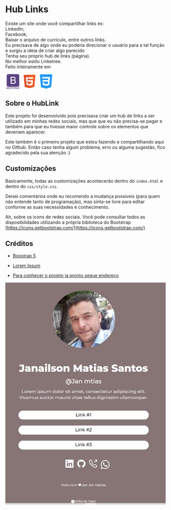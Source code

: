 # Hub Links
Existe um site onde você compartilhar links ex: <br>
LinkedIn; <br>
Facebook; <br>
Baixar o arquivo de currículo, entre outros links. <br>
Eu precisava de algo onde eu poderia direcionar o usuário para a tal função e surgiu a ideia de criar algo parecido <br>
Tenha seu próprio hub de links (página).  <br>
No melhor estilo Linketree. <br>
Feito inteiramente em 

![bootstrap5](https://github.com/jan-matias/Linktree_fake/blob/main/assests/bootstrap_plain_wordmark_logo_icon_146620.png)
![Html5](https://github.com/jan-matias/Linktree_fake/blob/main/assests/file_type_html_icon_130541.png)
![CSS3](https://github.com/jan-matias/Linktree_fake/blob/main/assests/4202020css3htmllogosocialsocialmedia-115668_115633.png)

## Sobre o HubLink
Este projeto foi desenvolvido pois precisava criar um hub de links a ser utilizado em minhas redes sociais, mas que que eu não precisa-se pagar e também para que eu tivesse maior controle sobre os elementos que deveriam aparecer.

Este também é o primeiro projeto que estou fazendo e compartilhando aqui no Github. Então caso tenha algum problema, erro ou alguma sugestão, fico agradecido pela sua atenção :)

## Customizações
Basicamente, todas as customizações acontecerão dentro do `index.html` e dentro do `css/style.css`.
<!--`css/style.css`-->
Deixei comentários onde eu recomendo a mudança possíveis (para quem não entende tanto de programação), mas sinta-se livre para editar conforme as suas necessidades e conhecimento.

Ah, sobre os icons de redes sociais. Você pode consultar todos as disposibilidades utilizando a própria biblioteca do Bootstrap [https://icons.getbootstrap.com/](https://icons.getbootstrap.com/)

## Créditos
- [Boostrap 5](https://getbootstrap.com/)
- [Lorem Ipsum](https://www.lipsum.com/)


- [Para conhecer o projeto ja pronto segue endereço](https://jan-matias.github.io/Linktree_fake/)

![linktree_fake](https://github.com/jan-matias/Linktree_fake/blob/main/assests/link.JPG)

